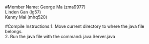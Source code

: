 #Member Name:
George Ma (zma9977)<br>
Linden Gan (lg57)<br>
Kenny Mai (mhq520)<br>


#Compile Instructions
		1. Move current directory to where the java file belongs.<br>
		2. Run the java file with the command: java Server.java
